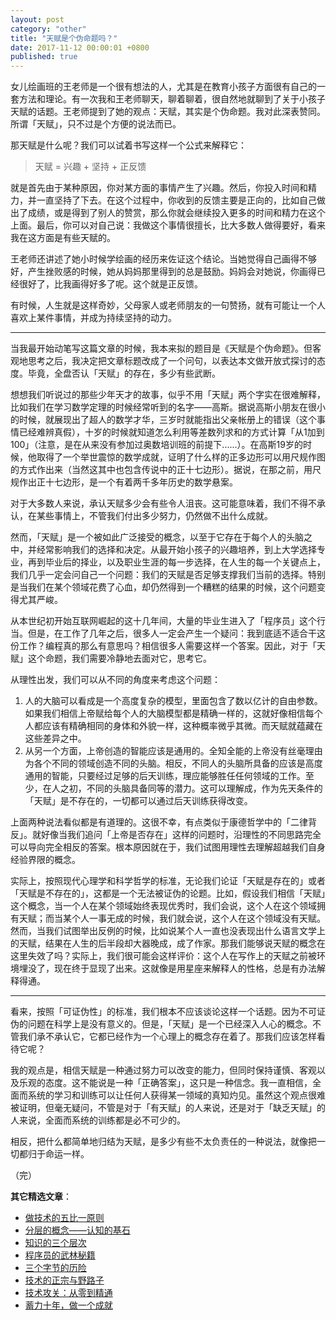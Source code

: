 ```yaml
---
layout: post
category: "other"
title: "天赋是个伪命题吗？"
date: 2017-11-12 00:00:01 +0800
published: true
---
```


女儿绘画班的王老师是一个很有想法的人，尤其是在教育小孩子方面很有自己的一套方法和理论。有一次我和王老师聊天，聊着聊着，很自然地就聊到了关于小孩子天赋的话题。王老师提到了她的观点：天赋，其实是个伪命题。我对此深表赞同。所谓「天赋」，只不过是个方便的说法而已。

<!--more-->

那天赋是什么呢？我们可以试着书写这样一个公式来解释它：

> 天赋 = 兴趣 + 坚持 + 正反馈

就是首先由于某种原因，你对某方面的事情产生了兴趣。然后，你投入时间和精力，并一直坚持了下去。在这个过程中，你收到的反馈主要是正向的，比如自己做出了成绩，或是得到了别人的赞赏，那么你就会继续投入更多的时间和精力在这个上面。最后，你可以对自己说：我做这个事情很擅长，比大多数人做得要好，看来我在这方面是有些天赋的。

王老师还讲述了她小时候学绘画的经历来佐证这个结论。当她觉得自己画得不够好，产生挫败感的时候，她从妈妈那里得到的总是鼓励。妈妈会对她说，你画得已经很好了，比我画得好多了呢。这个就是正反馈。

有时候，人生就是这样奇妙，父母家人或老师朋友的一句赞扬，就有可能让一个人喜欢上某件事情，并成为持续坚持的动力。

---

当我最开始动笔写这篇文章的时候，我本来拟的题目是《天赋是个伪命题》。但客观地思考之后，我决定把文章标题改成了一个问句，以表达本文做开放式探讨的态度。毕竟，全盘否认「天赋」的存在，多少有些武断。

想想我们听说过的那些少年天才的故事，似乎不用「天赋」两个字实在很难解释，比如我们在学习数学定理的时候经常听到的名字——高斯。据说高斯小朋友在很小的时候，就展现出了超人的数学才华，三岁时就能指出父亲帐册上的错误（这个事情已经难辨真假），十岁的时候就知道怎么利用等差数列求和的方式计算「从1加到100」（注意，是在从来没有参加过奥数培训班的前提下......）。在高斯19岁的时候，他取得了一个举世震惊的数学成就，证明了什么样的正多边形可以用尺规作图的方式作出来（当然这其中也包含传说中的正十七边形）。据说，在那之前，用尺规作出正十七边形，是一个有着两千多年历史的数学悬案。

对于大多数人来说，承认天赋多少会有些令人沮丧。这可能意味着，我们不得不承认，在某些事情上，不管我们付出多少努力，仍然做不出什么成就。

然而，「天赋」是一个被如此广泛接受的概念，以至于它存在于每个人的头脑之中，并经常影响我们的选择和决定。从最开始小孩子的兴趣培养，到上大学选择专业，再到毕业后的择业，以及职业生涯的每一步选择，在人生的每一个关键点上，我们几乎一定会问自己一个问题：我们的天赋是否足够支撑我们当前的选择。特别是当我们在某个领域花费了心血，却仍然得到一个糟糕的结果的时候，这个问题变得尤其严峻。

从本世纪初开始互联网崛起的这十几年间，大量的毕业生进入了「程序员」这个行当。但是，在工作了几年之后，很多人一定会产生一个疑问：我到底适不适合干这份工作？编程真的那么有意思吗？相信很多人需要这样一个答案。因此，对于「天赋」这个命题，我们需要冷静地去面对它，思考它。

从理性出发，我们可以从不同的角度来考虑这个问题：

1. 人的大脑可以看成是一个高度复杂的模型，里面包含了数以亿计的自由参数。如果我们相信上帝赋给每个人的大脑模型都是精确一样的，这就好像相信每个人都应该有精确相同的身体和外貌一样，这种概率微乎其微。而天赋就蕴藏在这些差异之中。
2. 从另一个方面，上帝创造的智能应该是通用的。全知全能的上帝没有丝毫理由为各个不同的领域创造不同的头脑。相反，不同人的头脑所具备的应该是高度通用的智能，只要经过足够的后天训练，理应能够胜任任何领域的工作。至少，在人之初，不同的头脑具备同等的潜力。这可以理解成，作为先天条件的「天赋」是不存在的，一切都可以通过后天训练获得改变。

上面两种说法看似都是有道理的。这很不幸，有点类似于康德哲学中的「二律背反」。就好像当我们追问「上帝是否存在」这样的问题时，沿理性的不同思路完全可以导向完全相反的答案。根本原因就在于，我们试图用理性去理解超越我们自身经验界限的概念。

实际上，按照现代心理学和科学哲学的标准，无论我们论证「天赋是存在的」或者「天赋是不存在的」，这都是一个无法被证伪的论题。比如，假设我们相信「天赋」这个概念，当一个人在某个领域始终表现优秀时，我们会说，这个人在这个领域拥有天赋；而当某个人一事无成的时候，我们就会说，这个人在这个领域没有天赋。然而，当我们试图举出反例的时候，比如说某个人一直也没表现出什么语言文学上的天赋，结果在人生的后半段却大器晚成，成了作家。那我们能够说天赋的概念在这里失效了吗？实际上，我们很可能会这样评价：这个人在写作上的天赋之前被环境埋没了，现在终于显现了出来。这就像是用星座来解释人的性格，总是有办法解释得通。

---

看来，按照「可证伪性」的标准，我们根本不应该谈论这样一个话题。因为不可证伪的问题在科学上是没有意义的。但是，「天赋」是一个已经深入人心的概念。不管我们承不承认它，它都已经作为一个心理上的概念存在着了。那我们应该怎样看待它呢？

我的观点是，相信天赋是一种通过努力可以改变的能力，但同时保持谨慎、客观以及乐观的态度。这不能说是一种「正确答案」，这只是一种信念。我一直相信，全面而系统的学习和训练可以让任何人获得某一领域的真知灼见。虽然这个观点很难被证明，但毫无疑问，不管是对于「有天赋」的人来说，还是对于「缺乏天赋」的人来说，全面而系统的训练都是必不可少的。

相反，把什么都简单地归结为天赋，是多少有些不太负责任的一种说法，就像把一切都归于命运一样。




























（完）


**其它精选文章**：

* [做技术的五比一原则](https://mp.weixin.qq.com/s?__biz=MzA4NTg1MjM0Mg==&amp;mid=2657261555&amp;idx=1&amp;sn=3662a2635ecf6f67185abfd697b1057c&amp;chksm=84479e2ab330173cebe16826942b034daec79ded13ee4c03003d7bef262d4969ef0ffb1a0cfb#rd)
* [分层的概念——认知的基石](https://mp.weixin.qq.com/s?__biz=MzA4NTg1MjM0Mg==&mid=2657261549&idx=1&sn=350d445acf339ce19e7aab1ff19d92d0&chksm=84479e34b3301722aea0aaaa6f74656dd3e9509d70bf5719fb3992d744312bdd1484fc0c1852#rd)
* [知识的三个层次](https://mp.weixin.qq.com/s?__biz=MzA4NTg1MjM0Mg==&mid=2657261491&idx=1&sn=cff9bcc4d4cc8c5e642309f7ac1dd5b3&chksm=84479e6ab330177c51bbf8178edc0a6f0a1d56bbeb997ab1cf07d5489336aa59748dea1b3bbc#rd)
* [程序员的武林秘籍](https://mp.weixin.qq.com/s?__biz=MzA4NTg1MjM0Mg==&mid=2657261552&idx=1&sn=dca554ca23c19394b1e0863bf08b5d49&chksm=84479e29b330173fc24e9c32e20ccd628ddfc6f9c71546dc31f4ebee49fca1c1bc4cc19d31c7#rd)
* [三个字节的历险](https://mp.weixin.qq.com/s?__biz=MzA4NTg1MjM0Mg==&mid=2657261541&idx=1&sn=2f1ea200389d82e7340a5b4103968d7f&chksm=84479e3cb330172a6b2285d4199822143ad05ef8e8c878b98d4ee4f857664c3d15f54e0aab50#rd)
* [技术的正宗与野路子](https://mp.weixin.qq.com/s?__biz=MzA4NTg1MjM0Mg==&mid=2657261357&idx=1&sn=ebb11a1623e00ca8e6ad55c9ad6b2547#rd)
* [技术攻关：从零到精通](https://mp.weixin.qq.com/s?__biz=MzA4NTg1MjM0Mg==&mid=2657261530&idx=1&sn=6e2e80a0895325861541c2b4266ae374&chksm=84479e03b3301715c53f0eebff06f6eca7d4a4089a635a2628e31480a5ca9e328403992f435b#rd)
* [蓄力十年，做一个成就](https://mp.weixin.qq.com/s?__biz=MzA4NTg1MjM0Mg==&mid=2657261524&idx=1&sn=f41934e050c964edd71371923c89e7cc&chksm=84479e0db330171b4211c0c31d11f94ed2508a68adc8760b173e448c26ab7b99964d5038c4dd#rd)

